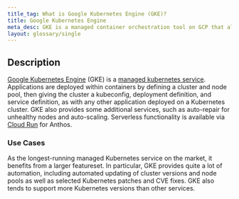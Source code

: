 ```yaml
---
title_tag: What is Google Kubernetes Engine (GKE)?
title: Google Kubernetes Engine
meta_desc: GKE is a managed container orchestration tool on GCP that allows for the deployment and automated management of containerized applications.
layout: glossary/single
---
```


## Description

[Google Kubernetes Engine](https://cloud.google.com/kubernetes-engine) (GKE) is a [managed kubernetes service](/learn/glossary/managed-kubernetes/). Applications are deployed within containers by defining a cluster and node pool, then giving the cluster a kubeconfig, deployment definition, and service definition, as with any other application deployed on a Kubernetes cluster. GKE also provides some additional services, such as auto-repair for unhealthy nodes and auto-scaling. Serverless functionality is available via [Cloud Run](https://cloud.google.com/run) for Anthos.

### Use Cases

As the longest-running managed Kubernetes service on the market, it benefits from a larger featureset. In particular, GKE provides quite a lot of automation, including automated updating of cluster versions and node pools as well as selected Kubernetes patches and CVE fixes. GKE also tends to support more Kubernetes versions than other services.
